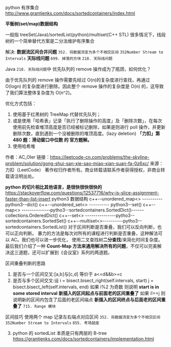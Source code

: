 python 有序集合
http://www.grantjenks.com/docs/sortedcontainers/index.html

**平衡树(set/map)数据结构**

一般指 treeSet(Java)/sortedList(python)/multiset(C++ STL)
很多情况下，线段树的一个简单替代方案是二分法维护有序集合

解决:
**数据流区间合并问题**
`352. 将数据流变为多个不相交区间`
`352Number Stream to Intervals`
**天际线问题**
`699. 掉落的方块`
`218. 天际线问题`

Java
`218. 天际线问题`中
优先队列的 remove 操作成为了瓶颈，如何优化？

由于优先队列的 remove 操作需要先经过 O(n)的复杂度进行查找，再通过 O(logn) 的复杂度进行删除。因此整个 remove 操作的复杂度是 O(n) 的，这导致了我们算法整体复杂度为 O(n^2)。

优化方式包括：

1. 使用基于红黑树的 TreeMap 代替优先队列；
2. 或是使用「哈希表」记录「执行了删除操作的高度」及「删除次数」，在每次使用前先检查堆顶高度是否已经被标记删除，如果是则进行 poll 操作，并更新删除次数，直到遇到一个没被删除的堆顶高度。(lazy deletion)
   **「力扣」第 480 题：滑动窗口中位数 的 官方题解。**
3. 使用哈希堆

作者：AC_OIer
链接：https://leetcode-cn.com/problems/the-skyline-problem/solution/gong-shui-san-xie-sao-miao-xian-suan-fa-0z6xc/
来源：力扣（LeetCode）
著作权归作者所有。商业转载请联系作者获得授权，非商业转载请注明出处。

**python 的切片相比其他语言，是很快很快很快的**
https://stackoverflow.com/questions/12537716/why-is-slice-assignment-faster-than-list-insert
python3 数据结构
c++--unordered_map<> ---------- python3--dict()
c++--unordered_set<> ---------- python3--set()
c++--map<> --------------pytho3--sortedcontainers.SortedDict()------ collections.OrderedDict()
c++--set<> ---------------pytho3--sortedcontainers.SortedSet()
c++--multiset<>----------pytho3--sortedcontainers.SortedList()
对于区间判断是否重叠，我们可以反向判断，也可以正向判断。 暴力的方法是每次对所有的课程进行判断是否重叠，这种解法可以 AC。我们也可以进一步优化，
使用二叉查找树**二分查找**/来简化时间复杂度。
最后我们介绍了一种 **Count-Map 方法来通用解决所有的问题**，不仅可以完美解决这三道题，还可以扩展到《会议室》系列的两道题。

区间重叠判断的思路

1. 是否与一个区间交叉:[a,b]与[c,d] 等价于 a<=d&&b>=c
2. 是否与多个区间交叉:设 i = bisect.bisect_right(self.intervals, start)
   j = bisect.bisect_left(self.intervals, end)
   如果 i%2 为奇数 则说明 **start is in some stored interval**
   **新插入的区间起点与前面老的区间重叠了**
   如果 i!==j 则说明新的区间内包含了后面的老区间端点
   **新插入的区间终点与后面老的区间重叠了**
   `715. Range 模块`

区间技巧
使用两个 map 记录左右端点对应区间
`352. 将数据流变为多个不相交区间`
`352Number Stream to Intervals`
`855. 考场就座`

3. python 的 sortedList 本质是只有两层的 B-tree
   https://grantjenks.com/docs/sortedcontainers/implementation.html
